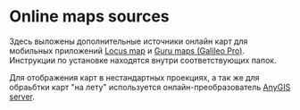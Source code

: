 # Online maps sources
Здесь выложены дополнительные источники онлайн карт для мобильных приложений [Locus map](http://www.locusmap.eu/) и [Guru maps (Galileo Pro)](https://galileo-app.ru/). Инструкции по установке находятся внутри соответствующих папок.

Для отображения карт в нестандартных проекциях, а так же для обраьбтки карт "на лету" используется онлайн-преобразователь [AnyGIS server](https://github.com/nnngrach/AnyGIS_server).
